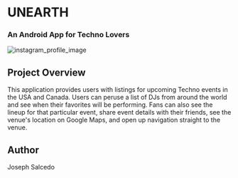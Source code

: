 # UNEARTH
### An Android App for Techno Lovers

![instagram_profile_image](https://user-images.githubusercontent.com/25109052/61075651-71e3b780-a3e8-11e9-8788-71c18192d398.png)

## Project Overview
This application provides users with listings for upcoming Techno events in the USA and Canada. Users can peruse a list of DJs from around the world and see when their favorites will be performing. Fans can also see the lineup for that particular event, share event details with their friends, see the venue's location on Google Maps, and open up navigation straight to the venue.

## Author 
Joseph Salcedo
